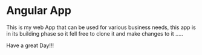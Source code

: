 # Angular App

This is my web App that can be used for various business needs, this app is in its building phase so it fell free to clone it and make changes to it .....

Have a great Day!!!
